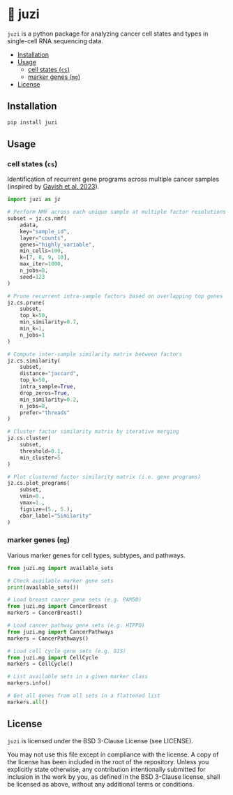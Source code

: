 # :tangerine: juzi

`juzi` is a python package for analyzing cancer cell states and types in single-cell RNA sequencing data.

- [Installation](#installation)
- [Usage](#usage)
  - [cell states (`cs`)](#cell-states-cs)
  - [marker genes (`mg`)](#marker-genes-mg)
- [License](#license)

## Installation

```bash
pip install juzi
```

## Usage

### cell states (`cs`)

Identification of recurrent gene programs across multiple cancer samples (inspired by [Gavish et al. 2023](https://www.nature.com/articles/s41586-023-06130-4)).

```python
import juzi as jz

# Perform NMF across each unique sample at multiple factor resolutions
subset = jz.cs.nmf(
    adata,
    key="sample_id",
    layer="counts",
    genes="highly_variable",
    min_cells=100,
    k=[7, 8, 9, 10],
    max_iter=1000,
    n_jobs=8,
    seed=123
)

# Prune recurrent intra-sample factors based on overlapping top genes
jz.cs.prune(
    subset,
    top_k=50,
    min_similarity=0.7,
    min_k=1,
    n_jobs=1
)

# Compute inter-sample similarity matrix between factors
jz.cs.similarity(
    subset,
    distance="jaccard",
    top_k=50,
    intra_sample=True,
    drop_zeros=True,
    min_similarity=0.2,
    n_jobs=8,
    prefer="threads"
)

# Cluster factor similarity matrix by iterative merging
jz.cs.cluster(
    subset,
    threshold=0.1,
    min_cluster=5
)

# Plot clustered factor similarity matrix (i.e. gene programs)
jz.cs.plot_programs(
    subset,
    vmin=0.,
    vmax=1.,
    figsize=(5., 5.),
    cbar_label="Similarity"
)
```

### marker genes (`mg`)

Various marker genes for cell types, subtypes, and pathways.

```python
from juzi.mg import available_sets

# Check available marker gene sets
print(available_sets())

# Load breast cancer gene sets (e.g. PAM50)
from juzi.mg import CancerBreast
markers = CancerBreast()

# Load cancer pathway gene sets (e.g. HIPPO)
from juzi.mg import CancerPathways
markers = CancerPathways()

# Load cell cycle gene sets (e.g. G1S)
from juzi.mg import CellCycle
markers = CellCycle()

# List available sets in a given marker class
markers.info()

# Get all genes from all sets in a flattened list
markers.all()
```

## License

`juzi` is licensed under the BSD 3-Clause License (see LICENSE).

You may not use this file except in compliance with the license. A copy of the license has been included in the root of the repository. Unless you explicitly state otherwise, any contribution intentionally submitted for inclusion in the work by you, as defined in the BSD 3-Clause license, shall be licensed as above, without any additional terms or conditions.

